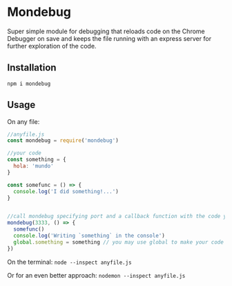 # Mondebug

Super simple module for debugging that reloads code on the Chrome Debugger on save and keeps the file running with an express server for further exploration of the code.

## Installation
`npm i mondebug`

## Usage
On any file:
```js
//anyfile.js
const mondebug = require('mondebug')

//your code
const something = {
  hola: 'mundo'
}

const somefunc = () => {
  console.log('I did something!...')
}


//call mondebug specifying port and a callback function with the code you want to execute
mondebug(3333, () => {
  somefunc()
  console.log('Writing `something` in the console')
  global.something = something // you may use global to make your code available in the Chrome Inspector
})
```

On the terminal:
`node --inspect anyfile.js`

Or for an even better approach:
`nodemon --inspect anyfile.js`

